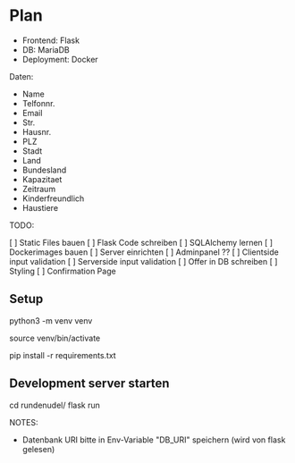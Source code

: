 # Plan

 * Frontend: Flask
 * DB: MariaDB
 * Deployment: Docker

Daten:
 * Name
 * Telfonnr.
 * Email
 * Str.
 * Hausnr.
 * PLZ
 * Stadt
 * Land
 * Bundesland
 * Kapazitaet
 * Zeitraum
 * Kinderfreundlich
 * Haustiere

TODO:

[ ] Static Files bauen
[ ] Flask Code schreiben
[ ] SQLAlchemy lernen
[ ] Dockerimages bauen
[ ] Server einrichten
[ ] Adminpanel ??
[ ] Clientside input validation
[ ] Serverside input validation
[ ] Offer in DB schreiben
[ ] Styling
[ ] Confirmation Page

## Setup

python3 -m venv venv

source venv/bin/activate

pip install -r requirements.txt

## Development server starten

cd rundenudel/
flask run

NOTES:
 - Datenbank URI bitte in Env-Variable "DB_URI" speichern (wird von flask gelesen)
